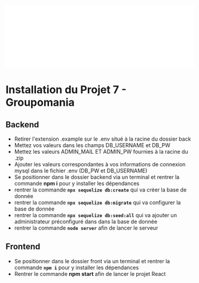 <p align="center">
<img src="front\public\images\logos\logo-for-gihub.png">
</p>

# Installation du Projet 7 - Groupomania

## Backend

- Retirer l'extension .example sur le .env situé à la racine du dossier back
- Mettez vos valeurs dans les champs DB_USERNAME et DB_PW
- Mettez les valeurs ADMIN_MAIL ET ADMIN_PW fournies à la racine du .zip
- Ajouter les valeurs correspondantes à vos informations de connexion mysql dans le fichier .env (DB_PW et DB_USERNAME)
- Se  positionner dans le dossier backend via un terminal et rentrer la commande **npm i** pour y installer les dépendances
- rentrer la commande **`npx sequelize db:create`** qui va créer la base de donnée
- rentrer la commande **`npx sequelize db:migrate`** qui va configurer la base de donnée
- rentrer la commande **`npx sequelize db:seed:all`** qui va ajouter un administrateur préconfiguré dans dans la base de donnée
- rentrer la commande **`node server`** afin de lancer le serveur

## Frontend

- Se positionner dans le dossier front via un terminal et rentrer la commande **`npm i`** pour y installer les dépendances
- Rentrer le commande **npm start**  afin de lancer le projet React